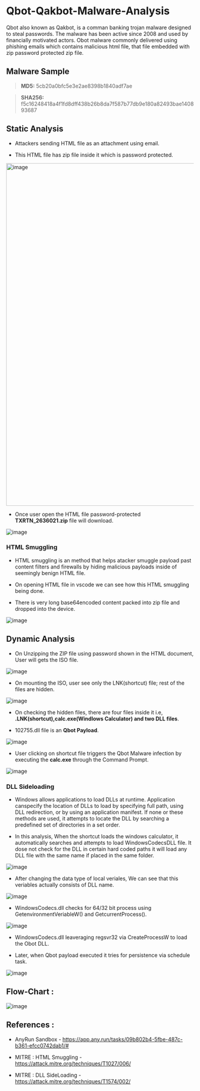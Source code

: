 # Qbot-Qakbot-Malware-Analysis

Qbot also known as Qakbot, is a comman banking trojan malware designed to steal passwords. The malware has been active since 2008 and used by financially motivated actors. Obot malware commonly delivered using phishing emails which contains malicious html file, that file embedded with zip password protected zip file.

## Malware Sample

> **MD5:**  5cb20a0bfc5e3e2ae8398b1840adf7ae

> **SHA256:**  f5c16248418a4f1fd8dff438b26b8da7f587b77db9e180a82493bae140893687

## Static Analysis

- Attackers sending HTML file as an attachment using email.

- This HTML file has zip file inside it which is password protected.

<img width="920" alt="image" src="https://user-images.githubusercontent.com/43460691/235127065-702b8389-d7ba-4ae4-a8be-b4941172050c.png">

- Once user open the HTML file password-protected **TXRTN_2636021.zip** file will download.

![image](https://user-images.githubusercontent.com/43460691/235129290-d3390667-4890-4c9c-99be-3587e24f5765.png)

### HTML Smuggling

- HTML smuggling is an method that helps atacker smuggle payload past content filters and firewalls by hiding malicious payloads inside of seemingly benign HTML file.

- On opening HTML file in vscode we can see how this HTML smuggling being done.

- There is very long base64encoded content packed into zip file and dropped into the device.

![image](https://user-images.githubusercontent.com/43460691/235132919-3d0bfad1-5120-4829-bfe6-33a573768c68.png)

## Dynamic Analysis

- On Unzipping the ZIP file using password shown in the HTML document, User will gets the ISO file.

![image](https://user-images.githubusercontent.com/43460691/235137423-744d4a8c-7a1f-4510-9124-eee408c7710a.png)


- On mounting the ISO, user see only the LNK(shortcut) file; rest of the files are hidden.

![image](https://user-images.githubusercontent.com/43460691/235137672-3e0630b8-d98b-4374-9c3a-294c3ec19b94.png)


- On checking the hidden files, there are four files inside it i.e, **.LNK(shortcut),calc.exe(Windlows Calculator) and two DLL files**.

- 102755.dll file  is an **Qbot Payload**.

![image](https://user-images.githubusercontent.com/43460691/235137912-f588ca1a-e534-4aa7-b294-1002dabd04cd.png)

- User clicking on shortcut file triggers the Qbot Malware infection by executing the **calc.exe** through the Command Prompt.

![image](https://user-images.githubusercontent.com/43460691/235138805-823bec11-f508-4642-9f84-27930876c461.png)

### DLL Sideloading

- Windows allows applications to load DLLs at runtime. Application canspecify the location of DLLs to  load by specifying full path, using DLL redirection, or by using an application manifest. If none or these methods are used, it attempts to locate the DLL by searching a predefined set of directories in a set order.

- In this analysis, When the shortcut loads the windows calculator, it automatically searches and attempts to load WindowsCodecsDLL file. It dose not check for the DLL in certain hard coded paths it will load any DLL file with the same name if placed in the same folder.

![image](https://user-images.githubusercontent.com/43460691/235376789-1118c9cc-168f-4cea-a369-9f82beb75444.png)

- After changing the data type of local veriales, We can see that this veriables actually consists of DLL name.

![image](https://user-images.githubusercontent.com/43460691/235324959-370acb0c-3d9c-4132-bbfd-b3d780e3663f.png)

- WindowsCodecs.dll checks for 64/32 bit process using GetenvironmentVeriableW() and GetcurrentProcess().

![image](https://user-images.githubusercontent.com/43460691/235325033-29048004-6211-4ac3-b213-270c46784299.png)

- WindowsCodecs.dll leaveraging regsvr32 via CreateProcessW to load the Obot DLL.

- Later, when Qbot payload executed it tries for persistence via schedule task.

![image](https://user-images.githubusercontent.com/43460691/235325272-c40c297a-585d-4cc4-a8c1-a9a5d52708ea.png)


## Flow-Chart :

![image](https://user-images.githubusercontent.com/43460691/235368241-5af48221-e0c9-4db4-9f01-fbefccd81219.jpeg)

## References :

- AnyRun Sandbox - https://app.any.run/tasks/09b802b4-5fbe-487c-b361-efcc0742dab1/#

- MITRE : HTML Smuggling - https://attack.mitre.org/techniques/T1027/006/

- MITRE : DLL SideLoading - https://attack.mitre.org/techniques/T1574/002/







